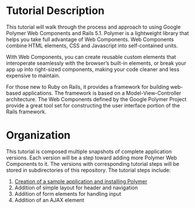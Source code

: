 # Tutorial Description

This tutorial will walk through the process and approach to using
Google Polymer Web Components and Rails 5.1. Polymer is a lightweight
library that helps you take full advantage of Web Components. Web
Components combine HTML elements, CSS and Javascript into self-contained
units.

With Web Components, you can create reusable custom elements that
interoperate seamlessly with the browser’s built-in elements, or
break your app up into right-sized components, making your code
cleaner and less expensive to maintain.

For those new to Ruby on Rails, it provides a framework for building
web-based applications. The framework is based on a Model-View-Controller
architecture. The Web Components defined by the Google Polymer Project
provide a great tool set for constructing the user interface portion of
the Rails framework.

# Organization

This tutorial is composed multiple snapshots of complete application
versions. Each version will be a step toward adding more Polymer Web
Components to it. The versions with corresponding tutorial steps
will be stored in subdirectories of this repository. The tutorial
steps include:

1. [Creation of a sample application and installing Polymer](step-1/README.md)
1. Addition of simple layout for header and navigation
1. Addition of form elements for handling input
1. Addition of an AJAX element
